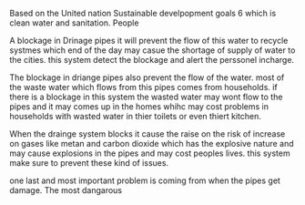 Based on the United nation Sustainable develpopment goals 6 which is clean water and sanitation. 
People

A blockage in Drinage pipes it will prevent the flow of this water to recycle systmes which end of the day may casue the shortage of supply of water to the cities. this system detect the blockage and alert the perssonel incharge. 

The blockage in driange pipes also prevent the flow of the water. most of the waste water which flows from this pipes comes from households. if there is a blockage in this system the wasted water may wont flow to the pipes and it may comes up in the homes whihc may cost problems in households with wasted water in thier toilets or even thiert kitchen.

When the drainge system blocks it cause the raise on the risk of increase on gases like metan and carbon dioxide which has the explosive nature and may cause explosions in the pipes and may cost peoples lives. this system make sure to prevent these kind of issues.

one last and most important problem is coming from when the pipes get damage. The most dangarous 

